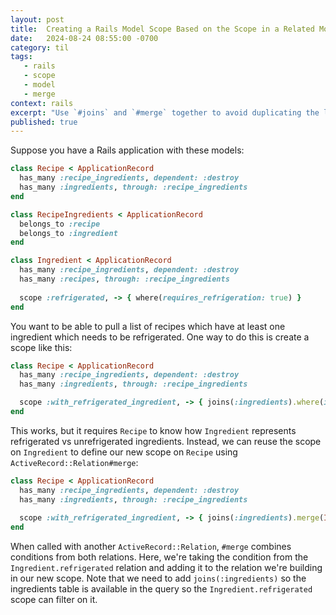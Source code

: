 ```yaml
---
layout: post
title:  Creating a Rails Model Scope Based on the Scope in a Related Model
date:   2024-08-24 08:55:00 -0700
category: til
tags: 
   - rails
   - scope
   - model
   - merge
context: rails
excerpt: "Use `#joins` and `#merge` together to avoid duplicating the logic of the related model's scope."
published: true
---
```


Suppose you have a Rails application with these models:

```ruby
class Recipe < ApplicationRecord
  has_many :recipe_ingredients, dependent: :destroy
  has_many :ingredients, through: :recipe_ingredients
end

class RecipeIngredients < ApplicationRecord
  belongs_to :recipe
  belongs_to :ingredient
end

class Ingredient < ApplicationRecord
  has_many :recipe_ingredients, dependent: :destroy
  has_many :recipes, through: :recipe_ingredients
  
  scope :refrigerated, -> { where(requires_refrigeration: true) }
end
```

You want to be able to pull a list of recipes which have at least one ingredient
which needs to be refrigerated. One way to do this is create a scope like this:

```ruby
class Recipe < ApplicationRecord
  has_many :recipe_ingredients, dependent: :destroy
  has_many :ingredients, through: :recipe_ingredients

  scope :with_refrigerated_ingredient, -> { joins(:ingredients).where(ingredients: { requires_refrigeration: true } ).distinct }
end
```

This works, but it requires `Recipe` to know how `Ingredient` represents
refrigerated vs unrefrigerated ingredients. Instead, we can reuse the
scope on `Ingredient` to define our new scope on `Recipe` using
`ActiveRecord::Relation#merge`:

```ruby
class Recipe < ApplicationRecord
  has_many :recipe_ingredients, dependent: :destroy
  has_many :ingredients, through: :recipe_ingredients
  
  scope :with_refrigerated_ingredient, -> { joins(:ingredients).merge(Ingredient.refrigerated).distinct }
end
```

When called with another `ActiveRecord::Relation`, `#merge` combines conditions
from both relations. Here, we're taking the condition from the
`Ingredient.refrigerated` relation and adding it to the relation we're
building in our new scope. Note that we need to add `joins(:ingredients)` so
the ingredients table is available in the query so the
`Ingredient.refrigerated` scope can filter on it.


